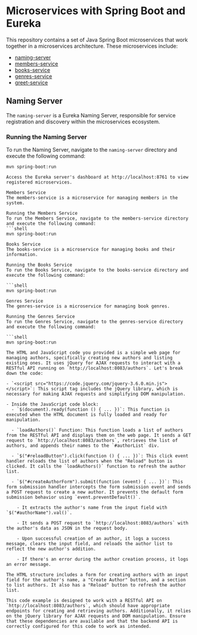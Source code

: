 # Microservices with Spring Boot and Eureka

This repository contains a set of Java Spring Boot microservices that work together in a microservices architecture. These microservices include:

- [naming-server](#naming-server)
- [members-service](#members-service)
- [books-service](#books-service)
- [genres-service](#genres-service)
- [greet-service](#greet-service)

## Naming Server

The `naming-server` is a Eureka Naming Server, responsible for service registration and discovery within the microservices ecosystem.

### Running the Naming Server

To run the Naming Server, navigate to the `naming-server` directory and execute the following command:

```shell
mvn spring-boot:run

Access the Eureka server's dashboard at http://localhost:8761 to view registered microservices.

Members Service
The members-service is a microservice for managing members in the system.

Running the Members Service
To run the Members Service, navigate to the members-service directory and execute the following command:
```shell
mvn spring-boot:run

Books Service
The books-service is a microservice for managing books and their information.

Running the Books Service
To run the Books Service, navigate to the books-service directory and execute the following command:

```shell
mvn spring-boot:run

Genres Service
The genres-service is a microservice for managing book genres.

Running the Genres Service
To run the Genres Service, navigate to the genres-service directory and execute the following command:

```shell
mvn spring-boot:run

The HTML and JavaScript code you provided is a simple web page for managing authors, specifically creating new authors and listing existing ones. It uses jQuery for AJAX requests to interact with a RESTful API running on `http://localhost:8083/authors`. Let's break down the code:

- `<script src="https://code.jquery.com/jquery-3.6.0.min.js"></script>`: This script tag includes the jQuery library, which is necessary for making AJAX requests and simplifying DOM manipulation.

- Inside the JavaScript code block:
  - `$(document).ready(function () { ... })`: This function is executed when the HTML document is fully loaded and ready for manipulation.

  - `loadAuthors()` Function: This function loads a list of authors from the RESTful API and displays them on the web page. It sends a GET request to `http://localhost:8083/authors`, retrieves the list of authors, and appends their names to the `#authorList` div.

  - `$("#reloadButton").click(function () { ... })`: This click event handler reloads the list of authors when the "Reload" button is clicked. It calls the `loadAuthors()` function to refresh the author list.

  - `$("#createAuthorForm").submit(function (event) { ... })`: This form submission handler intercepts the form submission event and sends a POST request to create a new author. It prevents the default form submission behavior using `event.preventDefault()`.

    - It extracts the author's name from the input field with `$("#authorName").val()`.
    
    - It sends a POST request to `http://localhost:8083/authors` with the author's data as JSON in the request body.

    - Upon successful creation of an author, it logs a success message, clears the input field, and reloads the author list to reflect the new author's addition.

    - If there's an error during the author creation process, it logs an error message.

The HTML structure includes a form for creating authors with an input field for the author's name, a "Create Author" button, and a section to list authors. It also has a "Reload" button to refresh the author list.

This code example is designed to work with a RESTful API on `http://localhost:8083/authors`, which should have appropriate endpoints for creating and retrieving authors. Additionally, it relies on the jQuery library for AJAX requests and DOM manipulation. Ensure that these dependencies are available and that the backend API is correctly configured for this code to work as intended. 

